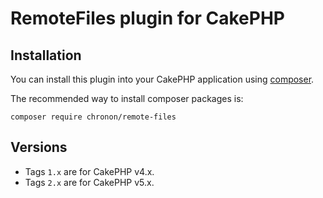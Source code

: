# RemoteFiles plugin for CakePHP

## Installation

You can install this plugin into your CakePHP application using [composer](https://getcomposer.org).

The recommended way to install composer packages is:

```
composer require chronon/remote-files
```

## Versions

* Tags `1.x` are for CakePHP v4.x.
* Tags `2.x` are for CakePHP v5.x.
